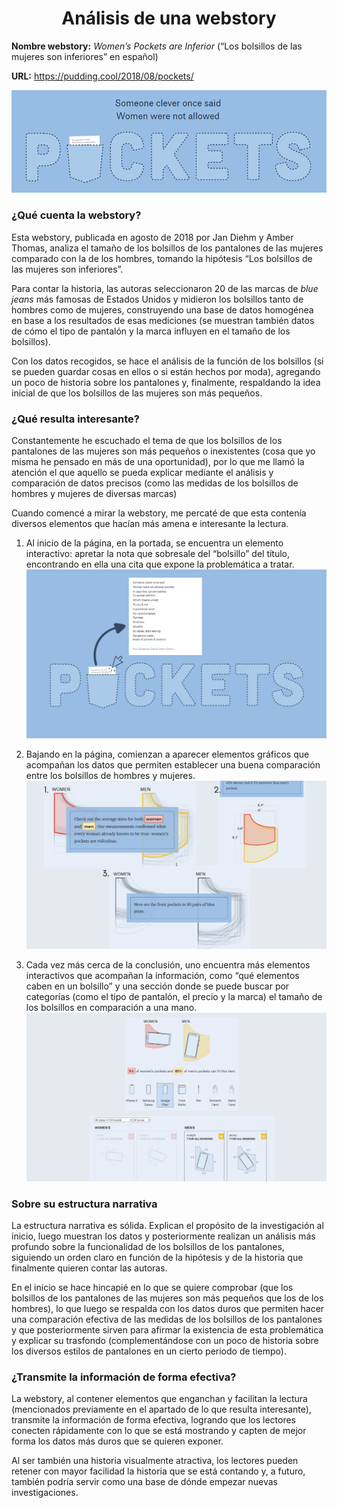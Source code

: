 # <center> Análisis de una webstory
**Nombre webstory:** _Women’s Pockets are Inferior_ (“Los bolsillos de las mujeres son inferiores” en español)

**URL:** https://pudding.cool/2018/08/pockets/

![alt text](imagenes/Portada.png)

### **¿Qué cuenta la webstory?**

Esta webstory, publicada en agosto de 2018 por Jan Diehm y Amber Thomas, analiza el tamaño de los bolsillos de los pantalones de las mujeres comparado con la de los hombres, tomando la hipótesis “Los bolsillos de las mujeres son inferiores”.  

Para contar la historia, las autoras seleccionaron 20 de las marcas de _blue jeans_ más famosas de Estados Unidos y midieron los bolsillos tanto de hombres como de mujeres, construyendo una base de datos homogénea en base a los resultados de esas mediciones (se muestran también datos de cómo el tipo de pantalón y la marca influyen en el tamaño de los bolsillos). 

Con los datos recogidos, se hace el análisis de la función de los bolsillos (si se pueden guardar cosas en ellos o si están hechos por moda), agregando un poco de historia sobre los pantalones y, finalmente, respaldando la idea inicial de que los bolsillos de las mujeres son más pequeños. 

### **¿Qué resulta interesante?**

Constantemente he escuchado el tema de que los bolsillos de los pantalones de las mujeres son más pequeños o inexistentes (cosa que yo misma he pensado en más de una oportunidad), por lo que me llamó la atención el que aquello se pueda explicar mediante el análisis y comparación de datos precisos (como las medidas de los bolsillos de hombres y mujeres de diversas marcas) 

Cuando comencé a mirar la webstory, me percaté de que esta contenía diversos elementos que hacían más amena e interesante la lectura. 

1. Al inicio de la página, en la portada, se encuentra un elemento interactivo: apretar la nota que sobresale del “bolsillo” del título, encontrando en ella una cita que expone la problemática a tratar.
![alt text](imagenes/Elemento%201.png)

2. Bajando en la página, comienzan a aparecer elementos gráficos que acompañan los datos que permiten establecer una buena comparación entre los bolsillos de hombres y mujeres. 
![alt text](imagenes/Elemento%202.png)

3. Cada vez más cerca de la conclusión, uno encuentra más elementos interactivos que acompañan la información, como “qué elementos caben en un bolsillo” y una sección donde se puede buscar por categorías (como el tipo de pantalón, el precio y la marca) el tamaño de los bolsillos en comparación a una mano.
![alt text](imagenes/Elemento%203.png)

### **Sobre su estructura narrativa**

La estructura narrativa es sólida. Explican el propósito de la investigación al inicio, luego muestran los datos y posteriormente realizan un análisis más profundo sobre la funcionalidad de los bolsillos de los pantalones, siguiendo un orden claro en función de la hipótesis y de la historia que finalmente quieren contar las autoras. 

En el inicio se hace hincapié en lo que se quiere comprobar (que los bolsillos de los pantalones de las mujeres son más pequeños que los de los hombres), lo que luego se respalda con los datos duros que permiten hacer una comparación efectiva de las medidas de los bolsillos de los pantalones y que posteriormente sirven para afirmar la existencia de esta problemática y explicar su trasfondo (complementándose con un poco de historia sobre los diversos estilos de pantalones en un cierto periodo de tiempo). 

### **¿Transmite la información de forma efectiva?**

La webstory, al contener elementos que enganchan y facilitan la lectura (mencionados previamente en el apartado de lo que resulta interesante), transmite la información de forma efectiva, logrando que los lectores conecten rápidamente con lo que se está mostrando y capten de mejor forma los datos más duros que se quieren exponer. 

Al ser también una historia visualmente atractiva, los lectores pueden retener con mayor facilidad la historia que se está contando y, a futuro, también podría servir como una base de dónde empezar nuevas investigaciones. 